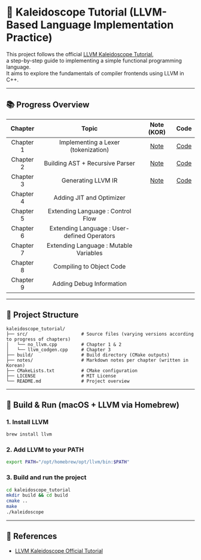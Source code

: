 
# 🔧 Kaleidoscope Tutorial (LLVM-Based Language Implementation Practice)

This project follows the official [LLVM Kaleidoscope Tutorial](https://llvm.org/docs/tutorial/),  
a step-by-step guide to implementing a simple functional programming language.  
It aims to explore the fundamentals of compiler frontends using LLVM in C++.

---

## 📚 Progress Overview

| Chapter | Topic | Note (KOR) | Code |
|:--------:|:-------:|:--------:|:--------:|
| Chapter 1 | Implementing a Lexer (tokenization) | [Note](notes/chapter1.md) | [Code](src/no_llvm.cpp)
| Chapter 2 | Building AST + Recursive Parser | [Note](notes/chapter2.md) | [Code](src/no_llvm.cpp)
| Chapter 3 | Generating LLVM IR | [Note](notes/chapter3.md) | [Code](src/llvm_codegen.cpp)
| Chapter 4 | Adding JIT and Optimizer | | |
| Chapter 5 | Extending Language : Control Flow| | |
| Chapter 6 | Extending Language : User-defined Operators | | |
| Chapter 7 | Extending Language : Mutable Variables | | |
| Chapter 8 | Compiling to Object Code | | |
| Chapter 9 | Adding Debug Information | | |
---

## 📁 Project Structure

```
kaleidoscope_tutorial/
├── src/                    # Source files (varying versions according to progress of chapters)
│   └── no_llvm.cpp         # Chapter 1 & 2
│   └── llvm_codgen.cpp     # Chapter 3
├── build/                  # Build directory (CMake outputs)
├── notes/                  # Markdown notes per chapter (written in Korean)
├── CMakeLists.txt          # CMake configuration
├── LICENSE                 # MIT License
└── README.md               # Project overview
```

---

## 🚀 Build & Run (macOS + LLVM via Homebrew)

### 1. Install LLVM

```bash
brew install llvm
```

### 2. Add LLVM to your PATH

```bash
export PATH="/opt/homebrew/opt/llvm/bin:$PATH"
```

### 3. Build and run the project

```bash
cd kaleidoscope_tutorial
mkdir build && cd build
cmake ..
make
./kaleidoscope
```

---

## 📄 References

- [LLVM Kaleidoscope Official Tutorial](https://llvm.org/docs/tutorial/)

